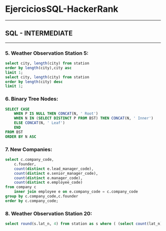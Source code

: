 # EjerciciosSQL-HackerRank
---
## SQL - INTERMEDIATE
---

### 5. Weather Observation Station 5:
```sql
select city, length(city) from station
order by length(city),city asc
limit 1;
select city, length(city) from station
order by length(city) desc
limit 1;
```

### 6. Binary Tree Nodes:
```sql
SELECT CASE
	WHEN P IS NULL THEN CONCAT(N, ' Root')
	WHEN N IN (SELECT DISTINCT P FROM BST) THEN CONCAT(N, ' Inner')
	ELSE CONCAT(N, ' Leaf')
	END
FROM BST
ORDER BY N ASC
```

### 7. New Companies:
```sql
select c.company_code, 
    c.founder, 
    count(distinct e.lead_manager_code), 
    count(distinct e.senior_manager_code), 
    count(distinct e.manager_code), 
    count(distinct e.employee_code)
from company c
    inner join employee e on e.company_code = c.company_code
group by c.company_code,c.founder
order by c.company_code;
```

### 8. Weather Observation Station 20:

```sql
select round(s.lat_n, 4) from station as s where ( (select count(lat_n) from station where s.lat_n >= lat_n) - (select count(lat_n) % 2 from station) = (select count(lat_n) from station where s.lat_n < lat_n) )
```

